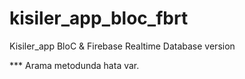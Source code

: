 # kisiler_app_bloc_fbrt

Kisiler_app BloC & Firebase Realtime Database version

*** Arama metodunda hata var. 
